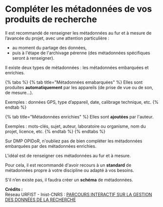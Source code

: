 # Compléter les métadonnées de vos produits de recherche

Il est recommandé de renseigner les métadonnées au fur et à mesure de l’avancée du projet, avec une attention particulière :

* au moment du partage des données,
* puis à l'étape de l'archivage pérenne (des métadonnées spécifiques seront à renseigner).

Il existe deux types de métadonnées : les métadonnées embarquées et enrichies.

{% tabs %}
{% tab title="Métadonnées emabarquées" %}
Elles sont produites **automatiquement** par les appareils (de prise de vue ou de son, de mesure…).

Exemples : données GPS, type d’appareil, date, calibrage technique, etc.
{% endtab %}

{% tab title="Métadonnées enrichies" %}
Elles sont **ajoutées** par l'auteur.

Exemples : mots-clés, sujet, auteur, laboratoire ou organisme, nom du projet, licence, etc.
{% endtab %}
{% endtabs %}

Sur DMP OPIDoR, n'oubliez pas de bien compléter les métadonnées embarquées par des métadonnées enrichies.

L'idéal est de renseigner ces métadonnées au fur et à mesure.

Pour cela, il est recommandé d'avoir recours à un **standard** de métadonnées propre à votre discipline ou adapté à vos besoins.

S'il n’en existe pas, il faudra créer un **schéma** de métadonnées.



**Crédits :** \
Réseau URFIST - Inist-CNRS : [PARCOURS INTERACTIF SUR LA GESTION DES DONNÉES DE LA RECHERCHE](https://doranum.fr/enjeux-benefices/parcours-interactif-sur-la-gestion-des-donnees-de-la-recherche/)

